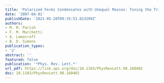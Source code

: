 ```yaml
---
title: 'Polarized Fermi Condensates with Unequal Masses: Tuning the Tricritical Point'
date: '2007-04-01'
publishDate: '2021-05-20T09:35:53.023299Z'
authors:
- M. M. Parish
- F. M. Marchetti
- A. Lamacraft
- B. D. Simons
publication_types:
- '2'
abstract: ''
featured: false
publication: '*Phys. Rev. Lett.*'
url_pdf: https://link.aps.org/doi/10.1103/PhysRevLett.98.160402
doi: 10.1103/PhysRevLett.98.160402
---
```


